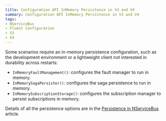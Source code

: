 ```yaml
---
title: Configuration API InMemory Persistence in V3 and V4
summary: Configuration API InMemory Persistence in V3 and V4
tags:
- NServiceBus
- Fluent Configuration
- V3
- V4
---
```


Some scenarios require an in-memory persistence configuration, such as the development environment or a lightweight client not interested in durability across restarts:

* `InMemoryFaultManagement()`: configures the fault manager to run in memory.
* `InMemorySagaPersister()`: configures the saga persistence to run in memory.
* `InMemorySubscriptionStorage()`: configures the subscription manager to persist subscriptions in memory.

Details of all the persistence options are in the [Persistence in NServiceBus](/nservicebus/persistence-in-nservicebus) article.